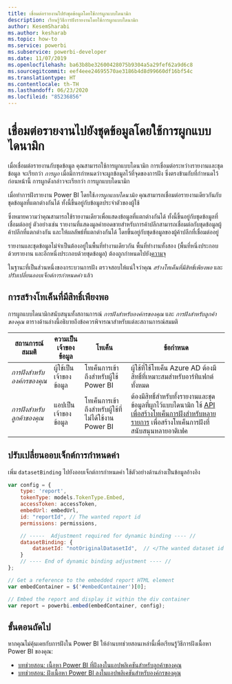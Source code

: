 ```yaml
---
title: เชื่อมต่อรายงานไปยังชุดข้อมูลโดยใช้การผูกแบบไดนามิก
description: เรียนรู้วิธีการฝังรายงานโดยใช้การผูกแบบไดนามิก
author: KesemSharabi
ms.author: kesharab
ms.topic: how-to
ms.service: powerbi
ms.subservice: powerbi-developer
ms.date: 11/07/2019
ms.openlocfilehash: ba63b8be32600428075b9304a5a29fef62a9d6c8
ms.sourcegitcommit: eef4eee24695570ae3186b4d8d99660df16bf54c
ms.translationtype: HT
ms.contentlocale: th-TH
ms.lasthandoff: 06/23/2020
ms.locfileid: "85236856"
---
```

# <a name="connect-a-report-to-a-dataset-using-dynamic-binding"></a>เชื่อมต่อรายงานไปยังชุดข้อมูลโดยใช้การผูกแบบไดนามิก 

เมื่อเชื่อมต่อรายงานกับชุดข้อมูล คุณสามารถใช้การผูกแบบไดนามิก การเชื่อมต่อระหว่างรายงานและชุดข้อมูล จะเรียกว่า *การผูก* เมื่อมีการกำหนดว่าจะผูกข้อมูลไว้ที่จุดของการฝัง ซึ่งตรงข้ามกับที่กำหนดไว้ก่อนหน้านี้ การผูกดังกล่าวจะเรียกว่า การผูกแบบไดนามิก

เมื่อทำการฝังรายงาน Power BI โดยใช้*การผูกแบบไดนามิก* คุณสามารถเชื่อมต่อรายงานเดียวกันกับชุดข้อมูลที่แตกต่างกันได้ ทั้งนี้ขึ้นอยู่กับข้อมูลประจำตัวของผู้ใช้

ซึ่งหมายความว่าคุณสามารถใช้รายงานเดียวเพื่อแสดงข้อมูลที่แตกต่างกันได้ ทั้งนี้ขึ้นอยู่กับชุดข้อมูลที่เชื่อมต่ออยู่ ตัวอย่างเช่น รายงานที่แสดงมูลค่ายอดขายสำหรับการค้าปลีกสามารถเชื่อมต่อกับชุดข้อมูลผู้ค้าปลีกที่แตกต่างกัน และให้ผลลัพธ์ที่แตกต่างกันได้ โดยขึ้นอยู่กับชุดข้อมูลของผู้ค้าปลีกที่เชื่อมต่ออยู่

รายงานและชุดข้อมูลไม่จำเป็นต้องอยู่ในพื้นที่ทำงานเดียวกัน พื้นที่ทำงานทั้งสอง (พื้นที่หนึ่งประกอบด้วยรายงาน และอีกหนึ่งประกอบด้วยชุดข้อมูล) ต้องถูกกำหนดไปยัง[ความจุ](azure-pbie-create-capacity.md)

ในฐานะที่เป็นส่วนหนึ่งของกระบวนการฝัง ตรวจสอบให้แน่ใจว่าคุณ *สร้างโทเค็นที่มีสิทธิ์เพียงพอ* และ *ปรับเปลี่ยนออบเจ็กต์การกำหนดค่า* แล้ว

## <a name="generating-a-token-with-sufficient-permissions"></a>การสร้างโทเค็นที่มีสิทธิ์เพียงพอ

การผูกแบบไดนามิกสนับสนุนทั้งสถานการณ์ *การฝังสำหรับองค์กรของคุณ* และ *การฝังสำหรับลูกค้าของคุณ* ตารางด้านล่างนี้อธิบายถึงข้อควรพิจารณาสำหรับแต่ละสถานการณ์สมมติ

|สถานการณ์สมมติ  |ความเป็นเจ้าของข้อมูล  |โทเค็น  |ข้อกำหนด  |
|---------|---------|---------|---------|
|*การฝังสำหรับองค์กรของคุณ*    |ผู้ใช้เป็นเจ้าของข้อมูล         |โทเค็นการเข้าถึงสำหรับผู้ใช้ Power BI         |ผู้ใช้ที่ใช้โทเค็น Azure AD ต้องมีสิทธิ์ที่เหมาะสมสำหรับอาร์ทิแฟกต์ทั้งหมด         |
|*การฝังสำหรับลูกค้าของคุณ*     |แอปเป็นเจ้าของข้อมูล         |โทเค็นการเข้าถึงสำหรับผู้ใช้ที่ไม่ได้ใช้งาน Power BI         |ต้องมีสิทธิ์สำหรับทั้งรายงานและชุดข้อมูลที่ผูกไว้แบบไดนามิก ใช้ [API เพื่อสร้างโทเค็นการฝังสำหรับหลายรายการ](embed-sample-for-customers.md#multiEmbedToken) เพื่อสร้างโทเค็นการฝังที่สนับสนุนหลายอาติเฟค         |

## <a name="adjusting-the-config-object"></a>ปรับเปลี่ยนออบเจ็กต์การกำหนดค่า
เพิ่ม `datasetBinding` ไปยังออบเจ็กต์การกำหนดค่า ใช้ตัวอย่างด้านล่างเป็นข้อมูลอ้างอิง

```javascript
var config = {
    type: 'report',
    tokenType: models.TokenType.Embed,
    accessToken: accessToken,
    embedUrl: embedUrl,
    id: "reportId", // The wanted report id
    permissions: permissions,

    // -----  Adjustment required for dynamic binding ---- //
    datasetBinding: {
        datasetId: "notOriginalDatasetId",  // </The wanted dataset id
    }
    // ---- End of dynamic binding adjustment ---- //
};

// Get a reference to the embedded report HTML element
var embedContainer = $('#embedContainer')[0];

// Embed the report and display it within the div container
var report = powerbi.embed(embedContainer, config);
```

## <a name="next-steps"></a>ขั้นตอนถัดไป

หากคุณไม่คุ้นเคยกับการฝังใน Power BI ให้อ่านบทช่วยสอนเหล่านี้เพื่อเรียนรู้วิธีการฝังเนื้อหา Power BI ของคุณ:
* [บทช่วยสอน: เนื้อหา Power BI ที่ฝังลงในแอปพลิเคชันสำหรับลูกค้าของคุณ](embed-sample-for-customers.md)
* [บทช่วยสอน: ฝังเนื้อหา Power BI ลงในแอปพลิเคชันสำหรับองค์กรของคุณ](embed-sample-for-your-organization.md)